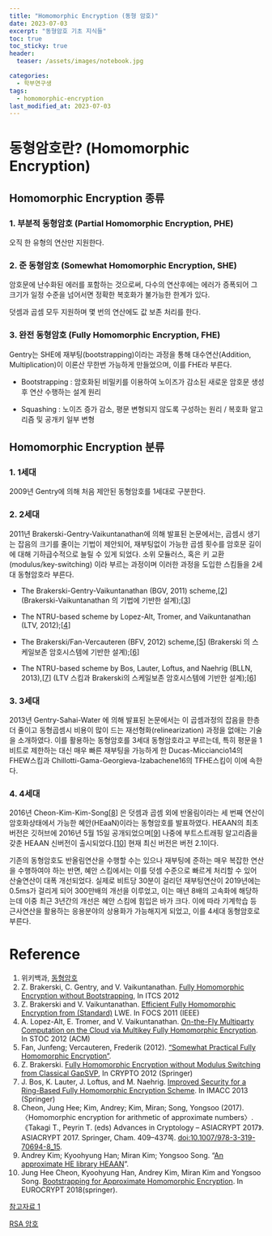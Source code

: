 ```yaml
---
title: "Homomorphic Encryption (동형 암호)"
date: 2023-07-03
excerpt: "동형암호 기초 지식들"
toc: true
toc_sticky: true
header:
  teaser: /assets/images/notebook.jpg

categories:
  - 학부연구생
tags:
  - homomorphic-encryption
last_modified_at: 2023-07-03
---
```


# 동형암호란? (Homomorphic Encryption)

## Homomorphic Encryption 종류

### 1. 부분적 동형암호 (Partial Homomorphic Encryption, PHE)

오직 한 유형의 연산만 지원한다.

### 2. 준 동형암호 (Somewhat Homomorphic Encryption, SHE)

암호문에 난수화된 에러를 포함하는 것으로써, 다수의 연산후에는 에러가 증폭되어 그 크기가 일정 수준을 넘어서면 정확한 복호화가 불가능한 한계가 있다.

덧셈과 곱셈 모두 지원하며 몇 번의 연산에도 값 보존 처리를 한다.

### 3. 완전 동형암호 (Fully Homomorphic Encryption, FHE)

Gentry는 SHE에 재부팅(bootstrapping)이라는 과정을 통해 대수연산(Addition, Multiplication)이 이론산 무한번 가능하게 만들었으며, 이를 FHE라 부른다.

- Bootstrapping : 암호화된 비밀키를 이용하여 노이즈가 감소된 새로운 암호문 생성 후 연산 수행하는 설계 원리

- Squashing : 노이즈 증가 감소, 평문 변형되지 않도록 구성하는 원리 / 복호화 알고리즘 및 공개키 일부 변형

## Homomorphic Encryption 분류

### 1. 1세대

2009년 Gentry에 의해 처음 제안된 동형암호를 1세대로 구분한다.

### 2. 2세대

2011년 Brakerski-Gentry-Vaikuntanathan에 의해 발표된 논문에서는, 곱셈시 생기는 잡음의 크기를 줄이는 기법이 제안되어, 재부팅없이 가능한 곱셈 횟수를 암호문 길이에 대해 기하급수적으로 늘릴 수 있게 되었다. 소위 모듈러스, 혹은 키 교환(modulus/key-switching) 이라 부르는 과정이며 이러한 과정을 도입한 스킴들을 2세대 동형암호라 부른다.

- The Brakerski-Gentry-Vaikuntanathan (BGV, 2011) scheme,\[[2](https://eprint.iacr.org/2011/277)\] (Brakerski-Vaikuntanathan 의 기법에 기반한 설계);\[[3](https://eprint.iacr.org/2011/344)\]

- The NTRU-based scheme by Lopez-Alt, Tromer, and Vaikuntanathan (LTV, 2012);\[[4](https://eprint.iacr.org/2013/094)\]

- The Brakerski/Fan-Vercauteren (BFV, 2012) scheme,\[[5](https://eprint.iacr.org/2012/144)\] (Brakerski 의 스케일보존 암호시스템에 기반한 설계);\[[6](https://eprint.iacr.org/2012/078)\]

- The NTRU-based scheme by Bos, Lauter, Loftus, and Naehrig (BLLN, 2013),\[[7](https://eprint.iacr.org/2013/075)\] (LTV 스킴과 Brakerski의 스케일보존 암호시스템에 기반한 설계);\[[6](https://eprint.iacr.org/2012/078)\]

### 3. 3세대

2013년 Gentry-Sahai-Water 에 의해 발표된 논문에서는 이 곱셈과정의 잡음을 한층 더 줄이고 동형곱셈시 비용이 많이 드는 재선형화(relinearization) 과정을 없애는 기술을 소개하였다. 이를 활용하는 동형암호를 3세대 동형암호라고 부르는데, 특히 평문을 1 비트로 제한하는 대신 매우 빠른 재부팅을 가능하게 한 Ducas-Micciancio14의 FHEW스킴과 Chillotti-Gama-Georgieva-Izabachene16의 TFHE스킴이 이에 속한다.

### 4. 4세대

2016년 Cheon-Kim-Kim-Song\[[8](https://link.springer.com/chapter/10.1007/978-3-319-70694-8_15)\] 은 덧셈과 곱셈 외에 반올림이라는 세 번째 연산이 암호화상태에서 가능한 혜안(HEaaN)이라는 동형암호를 발표하였다. HEAAN의 최초 버전은 깃허브에 2016년 5월 15일 공개되었으며\[[9](https://github.com/snucrypto/HEAAN)\] 나중에 부트스트래핑 알고리즘을 갖춘 HEAAN 신버전이 출시되었다.\[[10](https://eprint.iacr.org/2018/153)\] 현재 최신 버전은 버전 2.1이다.

기존의 동형암호도 반올림연산을 수행할 수는 있으나 재부팅에 준하는 매우 복잡한 연산을 수행하여야 하는 반면, 혜안 스킴에서는 이를 덧셈 수준으로 빠르게 처리할 수 있어 산술연산이 대폭 개선되었다. 실제로 비트당 30분이 걸리던 재부팅연산이 2019년에는 0.5ms가 걸리게 되어 300만배의 개선을 이루었고, 이는 매년 8배의 고속화에 해당하는데 이중 최근 3년간의 개선은 혜안 스킴에 힘입은 바가 크다. 이에 따라 기계학습 등 근사연산을 활용하는 응용분야의 상용화가 가능해지게 되었고, 이를 4세대 동형암호로 부른다.

# Reference

1. 위키백과, [동형암호](https://ko.wikipedia.org/wiki/%EB%8F%99%ED%98%95%EC%95%94%ED%98%B8)
2. Z. Brakerski, C. Gentry, and V. Vaikuntanathan. [Fully Homomorphic Encryption without Bootstrapping](https://eprint.iacr.org/2011/277), In ITCS 2012
3. Z. Brakerski and V. Vaikuntanathan. [Efficient Fully Homomorphic Encryption from (Standard)](https://eprint.iacr.org/2011/344) LWE. In FOCS 2011 (IEEE)
4. A. Lopez-Alt, E. Tromer, and V. Vaikuntanathan. [On-the-Fly Multiparty Computation on the Cloud via Multikey Fully Homomorphic Encryption](https://eprint.iacr.org/2013/094). In STOC 2012 (ACM)
5. Fan, Junfeng; Vercauteren, Frederik (2012). [“Somewhat Practical Fully Homomorphic Encryption”](https://eprint.iacr.org/2012/144).
6. Z. Brakerski. [Fully Homomorphic Encryption without Modulus Switching from Classical GapSVP](https://eprint.iacr.org/2012/078), In CRYPTO 2012 (Springer)
7. J. Bos, K. Lauter, J. Loftus, and M. Naehrig. [Improved Security for a Ring-Based Fully Homomorphic Encryption Scheme](https://eprint.iacr.org/2013/075). In IMACC 2013 (Springer)
8. Cheon, Jung Hee; Kim, Andrey; Kim, Miran; Song, Yongsoo (2017). 〈Homomorphic encryption for arithmetic of approximate numbers〉. 《Takagi T., Peyrin T. (eds) Advances in Cryptology – ASIACRYPT 2017》. ASIACRYPT 2017. Springer, Cham. 409–437쪽. [doi:10.1007/978-3-319-70694-8_15](https://link.springer.com/chapter/10.1007/978-3-319-70694-8_15).
9. Andrey Kim; Kyoohyung Han; Miran Kim; Yongsoo Song. “[An approximate HE library HEAAN](https://github.com/snucrypto/HEAAN)”.
10. Jung Hee Cheon, Kyoohyung Han, Andrey Kim, Miran Kim and Yongsoo Song. [Bootstrapping for Approximate Homomorphic Encryption](https://eprint.iacr.org/2018/153). In EUROCRYPT 2018(springer).

[참고자료 1](https://koreascience.kr/article/JAKO201326952133126.pdf)

[RSA 암호](https://ko.wikipedia.org/wiki/RSA_%EC%95%94%ED%98%B8)
